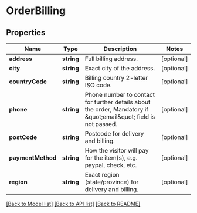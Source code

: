 # OrderBilling

## Properties
Name | Type | Description | Notes
------------ | ------------- | ------------- | -------------
**address** | **string** | Full billing address. | [optional] 
**city** | **string** | Exact city of the address. | [optional] 
**countryCode** | **string** | Billing country 2-letter ISO code. | [optional] 
**phone** | **string** | Phone number to contact for further details about the order, Mandatory if \&quot;email\&quot; field is not passed. | [optional] 
**postCode** | **string** | Postcode for delivery and billing. | [optional] 
**paymentMethod** | **string** | How the visitor will pay for the item(s), e.g. paypal, check, etc. | [optional] 
**region** | **string** | Exact region (state/province) for delivery and billing. | [optional] 

[[Back to Model list]](../../README.md#documentation-for-models) [[Back to API list]](../../README.md#documentation-for-api-endpoints) [[Back to README]](../../README.md)


